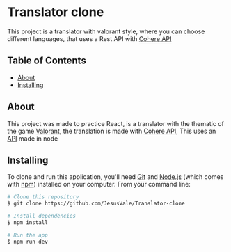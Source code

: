 # Translator clone
This project is a translator with valorant style, where you can choose different languages, that uses a Rest API with [Cohere API](https://cohere.com/)

## Table of Contents

- [About](#about)
- [Installing](#installing)

## About
This project was made to practice React, is a translator with the thematic of the game [Valorant](https://playvalorant.com/en-us/), the translation is made with [Cohere API](https://cohere.com/), This uses an [API](https://github.com/JesusVale/Translator-cohere-api) made in node

## Installing
To clone and run this application, you'll need [Git](https://git-scm.com) and [Node.js](https://nodejs.org/en/download/) (which comes with [npm](http://npmjs.com)) installed on your computer. From your command line:

```bash
# Clone this repository
$ git clone https://github.com/JesusVale/Translator-clone

# Install dependencies
$ npm install

# Run the app
$ npm run dev

```